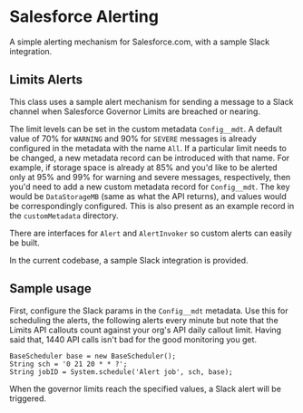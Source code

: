 # Salesforce Alerting

A simple alerting mechanism for Salesforce.com, with a sample Slack integration.

## Limits Alerts

This class uses a sample alert mechanism for sending a message to a Slack channel when Salesforce Governor Limits are breached or nearing.

The limit levels can be set in the custom metadata `Config__mdt`. A default value of 70% for `WARNING` and 90% for `SEVERE` messages is already configured in the metadata with the name `All`. If a particular limit needs to be changed, a new metadata record can be introduced with that name. For example, if storage space is already at 85% and you'd like to be alerted only at 95% and 99% for warning and severe messages, respectively, then you'd need to add a new custom metadata record for `Config__mdt`. The key would be `DataStorageMB` (same as what the API returns), and values would be correspondingly configured. This is also present as an example record in the `customMetadata` directory.

There are interfaces for `Alert` and `AlertInvoker` so custom alerts can easily be built.

In the current codebase, a sample Slack integration is provided.

## Sample usage

First, configure the Slack params in the `Config__mdt` metadata.
Use this for scheduling the alerts, the following alerts every minute but note that the Limits API callouts count against your org's API daily callout limit. Having said that, 1440 API calls isn't bad for the good monitoring you get.

```
BaseScheduler base = new BaseScheduler();
String sch = '0 21 20 * * ?';
String jobID = System.schedule('Alert job', sch, base);
```

When the governor limits reach the specified values, a Slack alert will be triggered.
